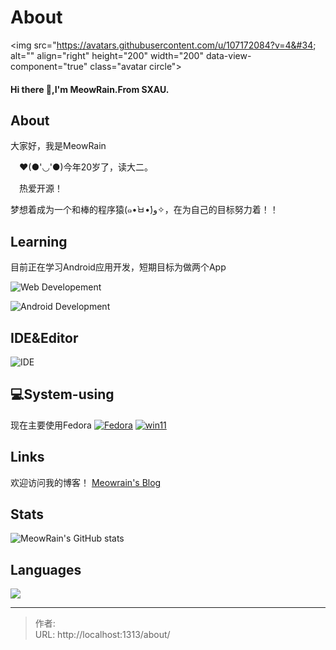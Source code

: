 # About


&lt;img src=&#34;https://avatars.githubusercontent.com/u/107172084?v=4&#34; alt=&#34;&#34; align=&#34;right&#34; height=&#34;200&#34; width=&#34;200&#34; data-view-component=&#34;true&#34; class=&#34;avatar circle&#34;&gt;

#### Hi there 👋,I&#39;m MeowRain.From SXAU.
## About
  大家好，我是MeowRain
  
　❤️(●&#39;◡&#39;●)今年20岁了，读大二。
 
　热爱开源！
  
  梦想着成为一个和棒的程序猿(๑•̀ㅂ•́)و✧，在为自己的目标努力着！！
## Learning
目前正在学习Android应用开发，短期目标为做两个App


![Web Developement](https://skillicons.dev/icons?i=javascript,typescript,react,vue,nodejs)

![Android Development](https://skillicons.dev/icons?i=kotlin,androidstudio,gradle)

## IDE&amp;Editor

![IDE](https://skillicons.dev/icons?i=vscode,idea,vim)
 
## 💻System-using
现在主要使用Fedora
[![Fedora](https://img.shields.io/badge/Fedora-294172?style=flat-square&amp;logo=fedora&amp;logoColor=white)](https://getfedora.org/)
[![win11](https://img.shields.io/badge/Windows%2011-0067B8?style=flat-square&amp;logo=microsoft&amp;logoColor=white)](https://www.microsoft.com/en-us/windows)

 
## Links
欢迎访问我的博客！
[Meowrain&#39;s Blog](https://meowrain.cn)

## Stats
![MeowRain&#39;s GitHub stats](https://github-readme-stats-git-masterrstaa-rickstaa.vercel.app/api?username=meowrain&amp;show_icons=true&amp;theme=radical)

## Languages
![](https://github-readme-stats-git-masterrstaa-rickstaa.vercel.app/api/top-langs/?username=meowrain&amp;layout=compact&amp;theme=material-palenight)


---

> 作者:   
> URL: http://localhost:1313/about/  

